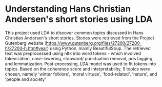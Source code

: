 # Understanding Hans Christian Andersen's short stories using LDA
This project used LDA to discover common topics discussed in Hans Christian Andersen's short stories.
Stories were retrieved from the Project Gutenberg website (https://www.gutenberg.org/files/27200/27200-h/27200-h.htm#year) using Python, mainly BeautifulSoup.
The retrieved text was preprocessed using nltk into word tokens - which involved tokenization, case-lowering, stopword/ punctuation removal, pos tagging, and lemmatization.
Post-processing, LDA model was used to fit tokens into topics.
Based on the coherence score and interpretability, 5 topics were chosen, namely 'winter folklore', 'moral virtues', 'food-related', 'nature', and 'people and society'
